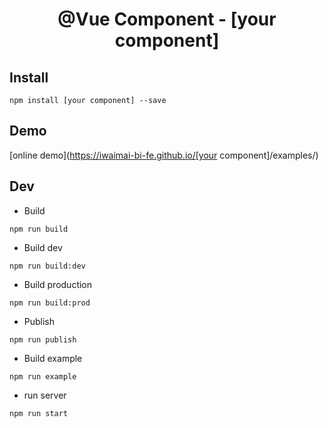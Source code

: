 <h1 align="center">@Vue Component - [your component]</h1>

## Install
`npm install [your component] --save`

## Demo
[online demo](https://iwaimai-bi-fe.github.io/[your component]/examples/)

## Dev

* Build

```node
npm run build

```

* Build dev

```node
npm run build:dev

```

* Build production 

```node
npm run build:prod

```

* Publish 

```node
npm run publish
```

* Build example

```node
npm run example
```

* run server

```node
npm run start
```
